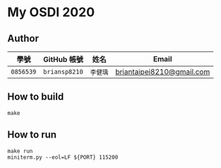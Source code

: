 # My OSDI 2020

## Author

| 學號 | GitHub 帳號 | 姓名 | Email |
| --- | ----------- | --- | --- |
|`0856539`| `briansp8210` | `李健瑀` | briantaipei8210@gmail.com |

## How to build

`make`

## How to run

```
make run
miniterm.py --eol=LF ${PORT} 115200
```
